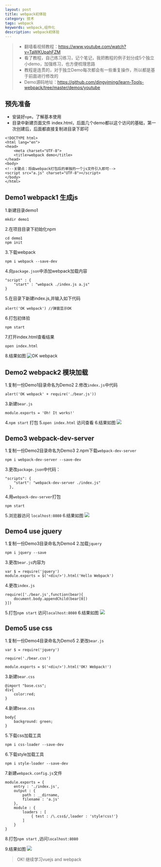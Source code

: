 ```yaml
---
layout: post
title: webpack初体验
category: 技术
tags: webpack
keywords: webpack,组件化
description: webpack初体验
---
```


>  * 翻墙看视频教程：https://www.youtube.com/watch?v=TaWKUpahFZM
>  * 看了教程，自己练习练习，记个笔记，我把教程的例子划分成5个独立小demo，加强练习，也方便梳理思路
>  * 教程是连贯的，对于独立Demo每次都会有一些重复操作，所以都是基于前面进行修改的
>  * Demo源码地址：https://github.com/dingyiming/learn-Tools-webpack/tree/master/demos/youtube

## 预先准备
* 安装好`npm`，了解基本使用
*  目录中新建页面文件 index.html，后面几个demo都以这个访问的基础，第一次创建后，后面都直接复制进目录下即可
```
<!DOCTYPE html>
<html lang="en">
<head>
    <meta charset="UTF-8">
    <title>webpack demo</title>
</head>
<body>
<!--关键点：将由webpack打包后的单独的一个js文件引入即可-->
<script src="a.js" charset="UTF-8"></script>
</body>
</html>
```

## Demo1 webpack1 生成js
1.新建目录demo1
```
mkdir demo1
```
2.在项目目录下初始化npm
```
cd demo1
npm init
```
3.下载webpack
```
npm i webpack --save-dev
```
4.向`package.json`中添加webpack加载内容
```
"script" : {
    "start" : "webpack ./index.js a.js"
}
```
5.在目录下新建index.js,并输入如下代码
```
alert('OK webpack') //弹窗显示OK
```
6.打包初体验
```
npm start
```
7.打开index.html查看结果
```
open index.html
```
8.结果如图
![OK webpack](https://github.com/dingyiming/learn-Tools-webpack/blob/master/demos/youtube/pics/1OKwebpack.png?raw=true)

## Demo2  webpack2 模块加载
1.复制一份Demo1目录命名为Demo2
2.修改`index.js`中代码
```
alert('OK webpack' + require('./bear.js'))
```
3.新建`bear.js`
```
module.exports = 'Oh! It works!'
```
4.`npm start` 打包
5.`open index.html` 访问查看
6.结果如图
![](https://github.com/dingyiming/learn-Tools-webpack/blob/master/demos/youtube/pics/2OhItworks.png?raw=true)

## Demo3 webpack-dev-server
1.复制一份Demo2目录命名为Demo3
2.npm下载`webpack-dev-server`
```
npm i webpack-dev-server --save-dev
```
3.更改`package.json`中代码：
```
"scripts": {
    "start": "webpack-dev-server ./index.js"
  },
```
4.用`webpack-dev-server`打包
```
npm start
```
5.浏览器访问 `localhost:8080`
6.结果如图
![](https://github.com/dingyiming/learn-Tools-webpack/blob/master/demos/youtube/pics/2OhItworks.png?raw=true)

## Demo4  use jquery
1.复制一份Demo3目录命名为Demo4
2.加载`jquery`
```
npm i jquery --save
```
3.更改`bear.js`内容为
```
var $ = require('jquery')
module.exports = $('<div/>').html('Hello Webpack')
```
4.更改`index.js`
```
require(['./bear.js',function(bear){
    document.body.appendChild(bear[0])
}])
```
5.打包`npm start` 访问`localhost:8080`
6.结果如图
![](https://github.com/dingyiming/learn-Tools-webpack/blob/master/demos/youtube/pics/2OhItworks.png?raw=true)

## Demo5 use css
1.复制一份Demo4目录命名为Demo5
2.更改`bear.js`
```
var $ = require('jquery')

require('./bear.css')

module.exports = $('<div/>').html('OK! Webpack!')
```
3.新建`bear.css`
```
@import "base.css";
div{
    color:red;
}
```
4.新建`bese.css`
```
body{
    background: green;
}
```
5.下载css加载工具
```
npm i css-loader --save-dev
```
6.下载style加载工具
```
npm i style-loader --save-dev
```
7.新建`webpack.config.js`文件
```
module.exports = {
    entry : './index.js',
    output : {
        path : __dirname,
        filename : 'a.js'
    },
    module : {
        loaders : [
            { test : /\.css$/,loader : 'style!css!'}
        ]
    }
}
```
8.打包`npm start` ,访问`localhost:8080`

9.结果如图
![](https://github.com/dingyiming/learn-Tools-webpack/blob/master/demos/youtube/pics/4css.png?raw=true)


> OK! 继续学习vuejs and webpack